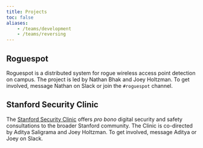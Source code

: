 ```yaml
---
title: Projects
toc: false
aliases:
    - /teams/development
    - /teams/reversing
---
```


## Roguespot

Roguespot is a distributed system for rogue wireless access point detection on campus. The project is led by Nathan Bhak and Joey Holtzman. To get involved, message Nathan on Slack or join the `#roguespot` channel.

## Stanford Security Clinic

The [Stanford Security Clinic](https://securityclinic.org) offers *pro bono* digital security and safety consultations to the broader Stanford community. The Clinic is co-directed by Aditya Saligrama and Joey Holtzman. To get involved, message Aditya or Joey on Slack.